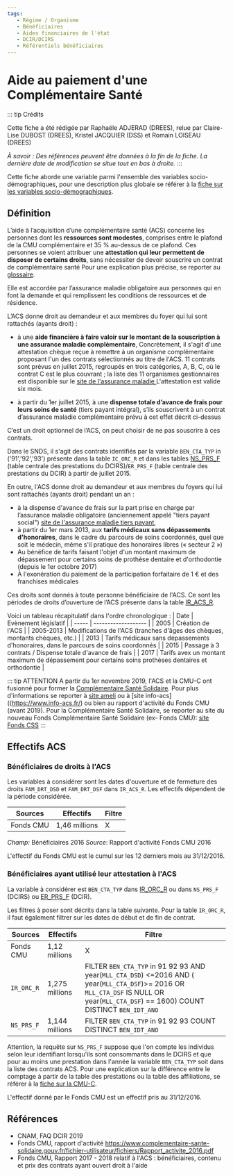 ```yaml
---
tags:
   - Régime / Organisme
   - Bénéficiaires
   - Aides financiaires de l'état
   - DCIR/DCIRS
   - Référentiels bénéficiaires
---
```


# Aide au paiement d'une Complémentaire Santé 
<!-- SPDX-License-Identifier: MPL-2.0 -->

<TagLinks />

::: tip Crédits 

Cette fiche a été rédigée par Raphaële ADJERAD (DREES), relue par Claire-Lise DUBOST (DREES), Kristel JACQUIER (DSS) et Romain LOISEAU (DREES)

*À savoir : Des références peuvent être données à la fin de la fiche. La dernière date de modification se situe tout en bas à droite.*
:::

Cette fiche aborde une variable parmi l'ensemble des variables socio-démographiques, pour une description plus globale se référer à la [fiche sur les variables socio-démographiques](../fiches/variables_sociodemo.md). 

## Définition 


L’aide à l’acquisition d’une complémentaire santé (ACS) 
concerne les personnes dont les **ressources sont modestes**, comprises entre le plafond de la CMU complémentaire et 35 % au-dessus de ce plafond. Ces personnes se voient attribuer une **attestation qui leur permettent de disposer de certains droits**, sans nécessiter de devoir souscrire un contrat de complémentaire santé
Pour une explication plus précise, se reporter au [glossaire](../glossaire/ACS.md).



Elle est accordée par l’assurance maladie obligatoire aux personnes qui en font la demande et qui remplissent les conditions de ressources et de résidence.

L’ACS donne droit au demandeur et aux membres du foyer qui lui sont rattachés (ayants droit) :

-  à une **aide financière à faire valoir sur le montant de la souscription à une assurance maladie complémentaire**,
Concrètement, il s'agit d'une attestation chèque reçue à remettre à un organisme complémentaire proposant 
l'un des contrats sélectionnés au titre de l'ACS. 11 contrats sont prévus en juillet 2015,
regroupés en trois catégories, A, B, C, où le contrat C est le plus couvrant ; la liste des 11 organismes gestionnaires est disponible sur le [site de l'assurance maladie ](https://www.ameli.fr/sites/default/files/Documents/3879/document/offres-utilisation-acs_assurance-maladie.pdf)
L'attestation est valide six mois.

- à partir du 1er juillet 2015, à une **dispense totale d’avance de frais pour leurs soins de santé** (tiers payant intégral), 
s’ils souscrivent à un contrat d’assurance maladie complémentaire prévu à cet effet décrit ci-dessus

C’est un droit optionnel de l’ACS, on peut choisir de ne pas souscrire à ces contrats.


Dans le SNDS, il s'agit des contrats identifiés par la variable `BEN_CTA_TYP` in ('91','92','93') présente dans la table `IC_ORC_R` et dans les tables [NS_PRS_F](../tables/DCIRS/NS_PRS_F.md) (table
centrale des prestations du DCIRS)/`ER_PRS_F` (table centrale des prestations du DCIR) à partir de juillet 2015.


En outre, l'ACS donne droit au demandeur et aux membres du foyers qui lui sont rattachés (ayants droit) pendant un an :
 
- à la dispense d'avance de frais sur la part prise en charge par l’assurance maladie obligatoire (anciennement appelé "tiers payant social") [site de l'assurance maladie tiers
payant](https://www.ameli.fr/medecin/exercice-liberal/remuneration/tiers-payant-modalites-regles-facturation/tiers-payant-modalites-regles-facturation#text_11377),
- à partir du 1er mars 2013, aux **tarifs médicaux sans dépassements d'honoraires**,  dans le cadre du parcours de soins coordonnés,
quel que soit le médecin, même s'il pratique des honoraires libres (« secteur 2 »)
- Au bénéfice de tarifs faisant l'objet d'un montant maximum de dépassement pour certains soins de prothèse dentaire et d'orthodontie (depuis le 1er octobre 2017)
- À l'exonération du paiement de la participation forfaitaire de 1 € et des franchises médicales

Ces droits sont donnés à toute personne bénéficiaire de l'ACS. 
Ce sont les périodes de droits d’ouverture de l’ACS présente dans la table [IR_ACS_R](../tables/DCIR_DCIRS/IR_ACS_R.md). 

Voici un tableau récapitulatif dans l'ordre chronologique :
| Date | Evènement législatif |
| ----- | ------------------- |
| 2005 | Création de l'ACS | 
| 2005-2013 | Modifications de l'ACS (tranches d'âges des chèques, montants chèques, etc.) |
| 2013 | Tarifs médicaux sans dépassements d'honoraires, dans le parcours de soins coordonnés |
| 2015 | Passage à 3 contrats / Dispense totale d'avance de frais |
| 2017 | Tarifs avex un montant maximum de dépassement pour certains soins prothèses dentaires et orthodontie |  



::: tip ATTENTION
A partir du 1er novembre 2019, l'ACS et la CMU-C ont fusionné pour former la [Complémentaire Santé Solidaire](../fiches/complementaire_sante_solidaire.md).
Pour plus d'informations se reporter à [site ameli](https://www.ameli.fr/assure/droits-demarches/difficultes-acces-droits-soins/complementaire-sante/aide-paiement-complementaire-sante) ou à [site info-acs]((https://www.info-acs.fr/)
ou bien au rapport d'activité du Fonds CMU (avant 2019).
Pour la Complémentaire Santé Solidaire, se reporter au site du nouveau Fonds Complémentaire Santé Solidaire (ex- Fonds CMU): [site Fonds CSS](https://www.complementaire-sante-solidaire.gouv.fr/faqreformecmuc.php)
:::  


## Effectifs ACS

### Bénéficiaires de droits à l'ACS

Les variables à considérer sont les dates d'ouverture et de fermeture des droits `FAM_DRT_DSD` et `FAM_DRT_DSF` dans `IR_ACS_R`. 
Les effectifs dépendent de la période considérée.

| Sources | Effectifs | Filtre |
| ---------| -------- | ----- |
| Fonds CMU | 1,46 millions| X |

*Champ:* Bénéficiaires 2016
*Source*: Rapport d'activité Fonds CMU 2016

L'effectif du Fonds CMU est le cumul sur les 12 derniers mois au 31/12/2016. 


### Bénéficiaires ayant utilisé leur attestation à l'ACS

La variable à considérer est `BEN_CTA_TYP` dans [IR_ORC_R](../tables/DCIR_DCIRS/IR_ORC_R.md) ou dans `NS_PRS_F` (DCIRS) ou [ER_PRS_F](../tables/DCIR/ER_PRS_F.md) (DCIR). 

Les filtres à poser sont décrits dans la table suivante.
Pour la table `IR_ORC_R`, il faut également filtrer sur les dates de début et de fin de contrat.

| Sources | Effectifs | Filtre |
| ---------| -------- | ----- |
| Fonds CMU | 1,12 millions| X |
| `IR_ORC_R` |  1,275 millions   |FILTER `BEN_CTA_TYP` in 91 92 93 AND year(`MLL_CTA_DSD`) <=2016 AND ( year(`MLL_CTA_DSF`)>= 2016 OR `MLL_CTA_DSF` IS NULL OR year(`MLL_CTA_DSF`) == 1600)  COUNT DISTINCT `BEN_IDT_ANO`|
| `NS_PRS_F` |  1,144 millions  | FILTER `BEN_CTA_TYP` in 91 92 93 COUNT DISTINCT `BEN_IDT_ANO`|

Attention, la requête sur `NS_PRS_F` suppose que l'on compte les individus selon leur identifiant lorsqu'ils sont consommants dans le DCIRS 
et que pour au moins une prestation dans l'année la variable `BEN_CTA_TYP` soit dans la liste des contrats ACS. Pour une explication sur la 
différence entre le comptage à partir de la table des prestations ou la table des affiliations, se référer à la [fiche sur la CMU-C](../fiches/cmu_c.md). 

L'effectif donné par le Fonds CMU est  un effectif pris au 31/12/2016.



## Références

 - CNAM, FAQ DCIR 2019
 - Fonds CMU, rapport d'activité https://www.complementaire-sante-solidaire.gouv.fr/fichier-utilisateur/fichiers/Rapport_activite_2016.pdf 
 - Fonds CMU, Rapport 2017 - 2018 relatif à l'ACS : bénéficiaires, contenu et prix des contrats ayant ouvert droit à l'aide 
 
